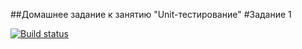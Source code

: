 ##Домашнее задание к занятию "Unit-тестирование"
#Задание 1


[![Build status](https://ci.appveyor.com/api/projects/status/k7gm8voie3io7vs8?svg=true)](https://ci.appveyor.com/project/NitkaMax/ajs-ci-1)
